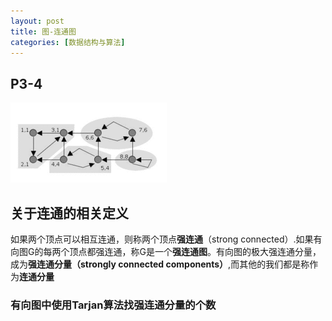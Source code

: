 ```yaml
---
layout: post
title: 图-连通图
categories: [数据结构与算法]
---
```


## P3-4


![](../image/tarjan/250px-Tarjan's_Algorithm_Animation.gif)

## 关于连通的相关定义

如果两个顶点可以相互连通，则称两个顶点**强连通**（strong connected）.如果有向图G的每两个顶点都强连通，称G是一个**强连通图**。有向图的极大强连通分量，成为**强连通分量（strongly connected components）**,而其他的我们都是称作为**连通分量**

### 有向图中使用Tarjan算法找强连通分量的个数